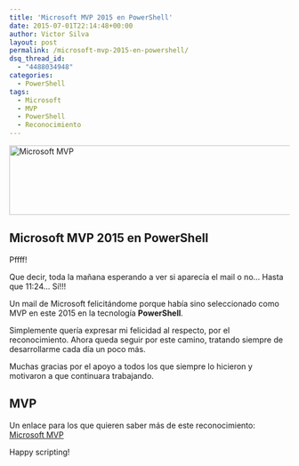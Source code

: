 ```yaml
---
title: 'Microsoft MVP 2015 en PowerShell'
date: 2015-07-01T22:14:48+00:00
author: Victor Silva
layout: post
permalink: /microsoft-mvp-2015-en-powershell/
dsq_thread_id:
  - "4488034948"
categories:
  - PowerShell
tags:
  - Microsoft
  - MVP
  - PowerShell
  - Reconocimiento
---
```

<img src="https://lh5.googleusercontent.com/-giMaP0P-VHo/VZXTiPMUoII/AAAAAAAAHBs/gbUYkKisjso/w650-h125-no/MVP2.png" width="650" height="125" class="alignnone" alt="Microsoft MVP" />

## Microsoft MVP 2015 en PowerShell

Pffff!

Que decir, toda la mañana esperando a ver si aparecía el mail o no&#8230; Hasta que 11:24&#8230; Sí!!!

Un mail de Microsoft felicitándome porque había sino seleccionado como MVP en este 2015 en la tecnología **PowerShell**.

Simplemente quería expresar mi felicidad al respecto, por el reconocimiento. Ahora queda seguir por este camino, tratando siempre de desarrollarme cada día un poco más.

Muchas gracias por el apoyo a todos los que siempre lo hicieron y motivaron a que continuara trabajando.

## MVP

Un enlace para los que quieren saber más de este reconocimiento: [Microsoft MVP](https://mvp.microsoft.com/)

Happy scripting!